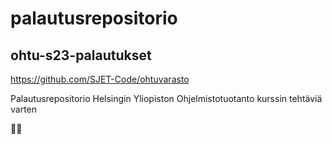 # palautusrepositorio
## ohtu-s23-palautukset
https://github.com/SJET-Code/ohtuvarasto

Palautusrepositorio Helsingin Yliopiston Ohjelmistotuotanto kurssin tehtäviä varten

🌱🌿